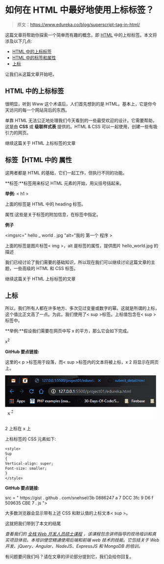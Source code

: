 # 如何在 HTML 中最好地使用上标标签？

> 原文：<https://www.edureka.co/blog/superscript-tag-in-html/>

这篇文章将帮助你探索一个简单而有趣的概念，即 [HTML](https://www.edureka.co/blog/what-is-html/) 中的上标标签。本文将涉及以下几点:

*   [HTML 中的上标标签](#SuperscriptTaginHTML)
*   [HTML 中的标签和属性](#TagsAndAttributesinHTML)
*   [上标](#Superscript)

让我们从这篇文章开始吧，

## **HTML 中的上标标签**

很明显，听到 Www 这个术语后，人们首先想到的是 HTML。基本上，它是你今天访问的每一个网站背后的东西。

单靠 HTML 无法公正地处理我们今天看到的一些最受欢迎的设计。它需要帮助，这是由 **CSS** 或 **级联样式表** 提供的。HTML & CSS 可以一起使用，创建一些有吸引力的网页。

继续这篇关于 HTML 上标标签的文章

## **标签【HTML 中的 属性**

这两者都是 HTML 的基础，它们一起工作，但执行不同的功能。

**标签:**标签用来标记 HTML 元素的开始，用尖括号括起来。

**举例:** < h1 >

上面的标签是 HTML 中的 heading 标签。

属性:这些是关于标签的附加信息，在标签中指定。

**例子**

<imgsrc=" hello _ world . jpg "alt="我的 第一个 程序 >

上面的标签是图片标签< img >，alt 是标签的属性，提供图片 hello_world.jpg 的描述

我们已经讨论了我们需要的基础知识，所以现在我们可以继续讨论这篇文章的主题，一些高级的 HTML 和 CSS 标签。

继续这篇关于 HTML 上标标签的文章

## **上标**

所以，我们所有人都在许多地方、多次见过变量或数字的幂。这就是所谓的上标，这个值比正文高了一点。为此，我们使用了< sup >标签。上标值包含在< sup >标签中。

**举例:**假设我们需要在网页中写 x 的平方，那么它会如下完成。

<p>x<sup>2</sup></p>

**GitHub 要点链接:**

<script src = " https://gist . github . com/snehs eel/f 821842 ad 8 b 8 c 722 c 3d 87 DC 60 a1 b 657d . js "></script>

这里的< p >标签用于段落，而< sup >标签内的文本将被上标，x 2 将显示在网页上。

![Output - Superscript Tag In HTML - Edureka](img/c323bbb696fc78c2e6221ad3ed289074.png)

2 上标在 x 上

上标标签的 CSS 元素如下:

```
<style>
Sup
{
Vertical-align: super;
Font-size: smaller;
}
</style>
```

**GitHub 要点链接:**

src = " https://gist . github . com/snehsel/3b 0886247 a 7 DCC 3fc 9 D6 f 509635 CBE 7 . js "></script>

大多数浏览器会显示带有上述 CSS 和默认值的上标文本< sup >。

这就把我们带到了本文的结尾

*查看我们的  [全栈 Web 开发人员硕士课程](https://www.edureka.co/masters-program/full-stack-developer-training) ，该课程包含讲师指导的现场培训和真实项目体验。本培训使您精通使用后端和前端 web 技术的技能。它包括关于 Web 开发、jQuery、Angular、NodeJS、ExpressJS 和 MongoDB 的培训。*

有问题要问我们吗？请在文章的评论部分提到它，我们会给你回复。